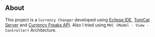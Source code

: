 ## About
This project is a `Currency Changer` developed using [Eclipse IDE](https://www.eclipse.org/downloads/packages/release/2022-09/r),
[TomCat Server](https://tomcat.apache.org/download-10.cgi) and [Currency Freaks API](https://currencyfreaks.com/). Also I tried using `MVC (Model - View - Controller)`
Architecture.
